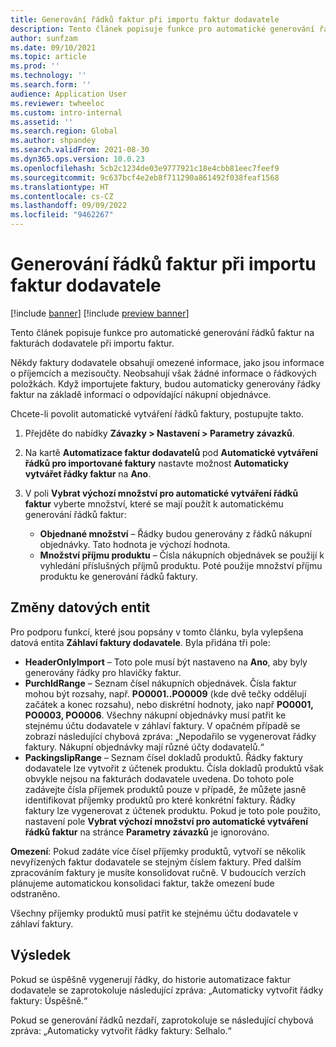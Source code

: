 ```yaml
---
title: Generování řádků faktur při importu faktur dodavatele
description: Tento článek popisuje funkce pro automatické generování řádků faktur na fakturách dodavatele při importu faktur.
author: sunfzam
ms.date: 09/10/2021
ms.topic: article
ms.prod: ''
ms.technology: ''
ms.search.form: ''
audience: Application User
ms.reviewer: twheeloc
ms.custom: intro-internal
ms.assetid: ''
ms.search.region: Global
ms.author: shpandey
ms.search.validFrom: 2021-08-30
ms.dyn365.ops.version: 10.0.23
ms.openlocfilehash: 5cb2c1234de03e9777921c18e4cbb81eec7feef9
ms.sourcegitcommit: 9c637bcf4e2eb8f711290a861492f038feaf1568
ms.translationtype: HT
ms.contentlocale: cs-CZ
ms.lasthandoff: 09/09/2022
ms.locfileid: "9462267"
---
```

# <a name="generate-invoice-lines-when-you-import-vendor-invoices"></a>Generování řádků faktur při importu faktur dodavatele

[!include [banner](../includes/banner.md)]
[!include [preview banner](../includes/preview-banner.md)]

Tento článek popisuje funkce pro automatické generování řádků faktur na fakturách dodavatele při importu faktur.

Někdy faktury dodavatele obsahují omezené informace, jako jsou informace o příjemcích a mezisoučty. Neobsahují však žádné informace o řádkových položkách. Když importujete faktury, budou automaticky generovány řádky faktur na základě informací o odpovídající nákupní objednávce.

Chcete-li povolit automatické vytváření řádků faktury, postupujte takto.

1.  Přejděte do nabídky **Závazky \> Nastavení \> Parametry závazků**.
2.  Na kartě **Automatizace faktur dodavatelů** pod **Automatické vytváření řádků pro importované faktury** nastavte možnost **Automaticky vytvářet řádky faktur** na **Ano**. 
4.  V poli **Vybrat výchozí množství pro automatické vytváření řádků faktur** vyberte množství, které se mají použít k automatickému generování řádků faktur:

    - **Objednané množství** – Řádky budou generovány z řádků nákupní objednávky. Tato hodnota je výchozí hodnota.
    - **Množství příjmu produktu** – Čísla nákupních objednávek se použijí k vyhledání příslušných příjmů produktu. Poté použije množství příjmu produktu ke generování řádků faktury.

## <a name="data-entity-changes"></a>Změny datových entit

Pro podporu funkcí, které jsou popsány v tomto článku, byla vylepšena datová entita **Záhlaví faktury dodavatele**. Byla přidána tři pole:

- **HeaderOnlyImport** – Toto pole musí být nastaveno na **Ano**, aby byly generovány řádky pro hlavičky faktur.
- **PurchIdRange** – Seznam čísel nákupních objednávek. Čísla faktur mohou být rozsahy, např. **PO0001..PO0009** (kde dvě tečky oddělují začátek a konec rozsahu), nebo diskrétní hodnoty, jako např **PO0001, PO0003, PO0006**. Všechny nákupní objednávky musí patřit ke stejnému účtu dodavatele v záhlaví faktury. V opačném případě se zobrazí následující chybová zpráva: „Nepodařilo se vygenerovat řádky faktury. Nákupní objednávky mají různé účty dodavatelů.“
- **PackingslipRange** – Seznam čísel dokladů produktů. Řádky faktury dodavatele lze vytvořit z účtenek produktu. Čísla dokladů produktů však obvykle nejsou na fakturách dodavatele uvedena. Do tohoto pole zadávejte čísla příjemek produktů pouze v případě, že můžete jasně identifikovat příjemky produktů pro které konkrétní faktury. Řádky faktury lze vygenerovat z účtenek produktu. Pokud je toto pole použito, nastavení pole **Vybrat výchozí množství pro automatické vytváření řádků faktur** na stránce **Parametry závazků** je ignorováno. 

**Omezení**: Pokud zadáte více čísel příjemky produktů, vytvoří se několik nevyřízených faktur dodavatele se stejným číslem faktury. Před dalším zpracováním faktury je musíte konsolidovat ručně. V budoucích verzích plánujeme automatickou konsolidaci faktur, takže omezení bude odstraněno.

Všechny příjemky produktů musí patřit ke stejnému účtu dodavatele v záhlaví faktury.

## <a name="result"></a>Výsledek

Pokud se úspěšně vygenerují řádky, do historie automatizace faktur dodavatele se zaprotokoluje následující zpráva: „Automaticky vytvořit řádky faktury: Úspěšně.“

Pokud se generování řádků nezdaří, zaprotokoluje se následující chybová zpráva: „Automaticky vytvořit řádky faktury: Selhalo.“

